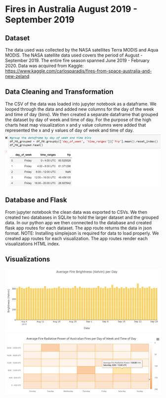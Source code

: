 # Fires in Australia August 2019 - September 2019

## Dataset 
The data used was collected by the NASA satellites Terra MODIS and Aqua MODIS. The NASA satellite data used covers the period of August - September 2019. The entire fire season spanned June 2019 - February 2020. Data was acquired from Kaggle: https://www.kaggle.com/carlosparadis/fires-from-space-australia-and-new-zeland

## Data Cleaning and Transformation
The CSV of the data was loaded into jupyter notebook as a dataframe. We looped through the data and added new columns for the day of the week and time of day (bins). We then created a separate dataframe that grouped the dataset by day of week and time of day. For the purpose of the high charts heat map visualization x and y value columns were added that represented the x and y values of day of week and time of day.
![Dates](static/Images/data_groupby.png)

## Database and Flask
From jupyter notebook the clean data was exported to CSVs. We then created two databases in SQLite to hold the larger dataset and the grouped data. In our python app we then connected to the database and created flask app routes for each dataset. The app route returns the data in json format. NOTE: Installing simplejson is required for data to load properly. We created app routes for each visualization. The app routes render each visualizations HTML index. 

## Visualizations
![Dates](static/images/bar_chart.png)
![Dates](static/images/heatmap.png)
